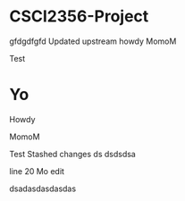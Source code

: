 # CSCI2356-Project

gfdgdfgfd
Updated upstream
howdy
MomoM

Test

Yo
=======
Howdy

MomoM

Test
Stashed changes ds
dsdsdsa

line 20 Mo edit

dsadasdasdasdas
